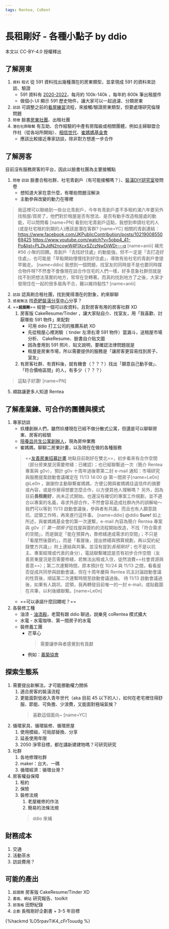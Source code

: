 ```yaml
---
tags: Rentea, CoRent
---
```

# 長租剛好 - 各種小點子 by ddio

本文以 CC-BY-4.0 授權釋出

## 了解房東

1. `資料` `程式` 從 591 資料找出幾種潛在的房東類型，並拿現成 591 的資料來訪談、驗證
   - 591 資料有 [2020-2022](https://rentalhouse.g0v.ddio.io/)，每月約 100k-140k ，每年約 800k 筆出租屋件
   - 做個小 UI 顯示 591 歷史物件，讓大家可以一起過濾、分類房東
2. `訪談` 可調整之前的[看屋練習](https://g0v.hackmd.io/@ddio/corent/https%3A%2F%2Fg0v.hackmd.io%2FBH92EqwZQsqppIq8KGmLRw)流程，來接觸/驗證房東類型，但要處理研究倫理問題
3. `問卷` 臉書[房東社團](https://www.facebook.com/groups/2418710351542975)、出租社團
4. `潛在社群聯繫` 有互助、合作經驗的中產有房階級或相關團體，例如主婦聯盟合作社（從各站所開始）、[相信世代](https://www.facebook.com/BinNextGen)、[崔媽媽基金會](https://www.tmm.org.tw/)
   - 應該比較接近專家訪談，除非對方想進一步合作


## 了解房客

目前沒有服務房客的平台，因此以臉書社團為主要接觸點

1. `問卷` `訪談` 臉書合租社群、社宅青創戶（有可能接觸嗎？）、[裝潢DIY研究室](https://www.facebook.com/groups/258094807898148)發問卷
   - 想知道大家在意什麼，有哪些問題沒解決
   - 主動參與改變的動力在哪裡

> 我這裡可以聯絡到一些台北青創戶，今年有青創戶差不多租約滿六年要另外找租屋/買房了，他們對於租屋是否有想法、是否有動手改造租屋處的動能，可以問問看 [name=PN]
> 看到社宅青創戶這點，我想到申請社宅的人(或是社宅租約到期的人)應該是潛在客群? [name=YC]
> 相關的青創連結：
>https://www.facebook.com/JKPublicContribution/posts/1021900855069425
https://www.youtube.com/watch?v=5obp4_41-Po&list=PLZkJdN2ncowW4FlXcxSZczNwDiWDr---q
[name=aniii]
> 補充 #56 小聚的回饋。青創戶「去找好住處」的動能強，但不一定是「去打造好住處」，也可能是「早點開始慢慢找到好住處」，導致有些社宅的青創戶會提早搬走。
>  [name=ddio]
>  我想到一個問題，找室友的同時是不是也要同時媒合物件呀?不然會不會像現在談合作住宅的人們一樣，好多意象社群但就是找不到把想法落實的地方，常常在空轉著。而真的找到地方了之後，大家才發現住在一起的很多眉角不合，難以維持黏性?
>  [name=aniii]
2. `訪談` 認真刷合租社團，找到覺得潛在的對象，約來聊聊
3. `感覺無法` 找[奇耙裝潢分享中心](https://www.facebook.com/RentalMadnessTaiwan)分享？
4. ==**`超展開`**== 經營一個可以收資料，且對房客有用的房客社群 XD
   1. 房客版 CakeResume/Tinder ，讓大家貼自介、找室友，用「我喜歡、討厭哪些 591 物件」來配對
      - 可用 ddio 打工公司的推薦系統 XD
      - 先從租屋心裡測驗（ tinder 左滑右滑 591 物件）當漏斗，送租屋市場分析、 CakeResume、臉書自介貼文圖
      - 因為會用到 591 照片、貼文說明，要確認法律問題就是
      - 租屋是房東市場，所以需要提供的服務是「讓房客更容易找到房子、室友」
   2. 有房客社群、有資料後，就有機會（？？？）找出「願意自己動手做」、「符合價格區間」的人，有多少（？？？）

> 這點子好讚! [name=PN]

5. 順路讓更多人知道 Rentea

## 了解產業鍊、可合作的團體與模式

1. 專家訪談
   - 玖樓創辦人們，雖然玖樓現在已經不做分散式公寓，但還是可以聊聊房東、房客的經驗
   - [陪養皿共生公寓創辦人](https://www.cakeresume.com/cruby570517?locale=zh-TW)，現為房仲業務
   - 崔媽媽，聊聊二房東計畫，以及現在在做的各種服務
   > ==[友善房東招募計畫](https://www.tmm.org.tw/contents/text?id=122) 地點目前剛好在雙北==，初步看來有合作空間（部分房東屋況需要修繕：已確認）；也已經聯繫過一次（簡介 Rentea 專案與 g0v），預計 g0v 十周年過後寄第二封 e-mail 通知：市場研究與服務提案啟動會議確定在 11/13 14:00 @ 第一間房子[name=Le0n]
   > @Le0n ，謝謝你主動聯繫崔媽媽，方便公開與崔媽媽往返信件的摘要或內容，或是你覺得想要怎麼合作，以方便其他人理解嗎？
   > 另外，因為目前**長租剛好**，尚未正式開始，也還沒有確切的專案工作規劃，並不適合以專案的名義，尋求外部合作，不然會容易造成社群內外的誤解呦～我們可以等到 11/13 啟動會議後，參與者有共識，而且也有人願意跳坑、認領工作時，再來進行這件事。 [name=ddio]
   > @ddio **Sure!** 如上所述，與崔媽媽基金會的第一次連繫，e-mail 內容為簡介 Rentea 專案與 g0v（『 *第一間房子*從找屋與簽約的流程開始改造，不找「符合需求的空間」，而是鎖定「能在預算內，靠修繕達成需求的空間」；不只是「看屋然後簽約」，而是「看屋後，提出修繕與預算規劃，再以契約紀錄雙方共識」』附上連結與共筆。並沒有提到*長租剛好*；也不是以坑主、專案經理或代表的身分），電話聯繫確認是否有初步合作空間（友善房東屋況是否需要修繕，若無法出租或入住，徒然浪費==社會資源與善意==）；第二次連繫時間，原本預計在 10/24 與 11/13 之間，看看是否促成共同參與啟動會議，但在十周年慶與 Rentea 坑主討論啟動會議的性質後，順延第二次連繫時間至啟動會議過後。
待 11/13 啟動會議過後，如果有人跳坑、認領，我再轉發目前唯一的一封 e-mail，或貼截圖在共筆，以利後續聯繫。[name=Le0n]
   - ==可以承諾什麼回饋呢？==
3. 各裝修工種
   - 油漆 - [油漆殿](https://www.paintshop.com.tw)，老闆有跟 ddio 聊過，說樂見 coRentea 模式擴大
   - 水電 - 水電咖啡、第一間房子的水電
   - 裝修義工團
     - 芒草心
       > 需要讓參與者感覺到有貢獻
     - 例如：[義築協會](https://www.facebook.com/Buildforneed)

## 探索生態系

1. 需要提出新解法，才可能挪動權力關係
   1. 適合房客的裝潢流程
   2. 更能面對低收入青年世代（aka 目前 45 以下的人），如何在老宅裡住得舒服、節能、可負擔、少浪費，又能面對極端氣候？
       > 喜歡這個面向~ [name=YC]
1. 循環家具、循環裝修、循環房屋
   1. 使用模組，可局部替換、分享
   2. 延長使用年限
   3. 2050 淨零目標，都在講新建建物嗎？可研究研究
2. 社群
   1. 各地修理社群
   2. maker：台大、一碼
   3. 循環經濟：循環台灣？
3. 房客權益保障
   1. 租約
   2. 保險
   3. 裝修法規
      1. 老屋維修的作法
      2. 簡易的法條法規
      > ddio 來補

## 財務成本

1. 交通
2. 活動茶水
3. 訪談費用？

## 可能的產出

1. `超展開` 房客版 CakeResume/Tinder XD
2. `書面、網站` 研究報告、toolkit
4. `部落格` 田野紀錄
5. `企劃` 長租剛好企劃書 + 3-5 年目標

{%hackmd 1LO5rpavTiK4_cFrTouudg %}
